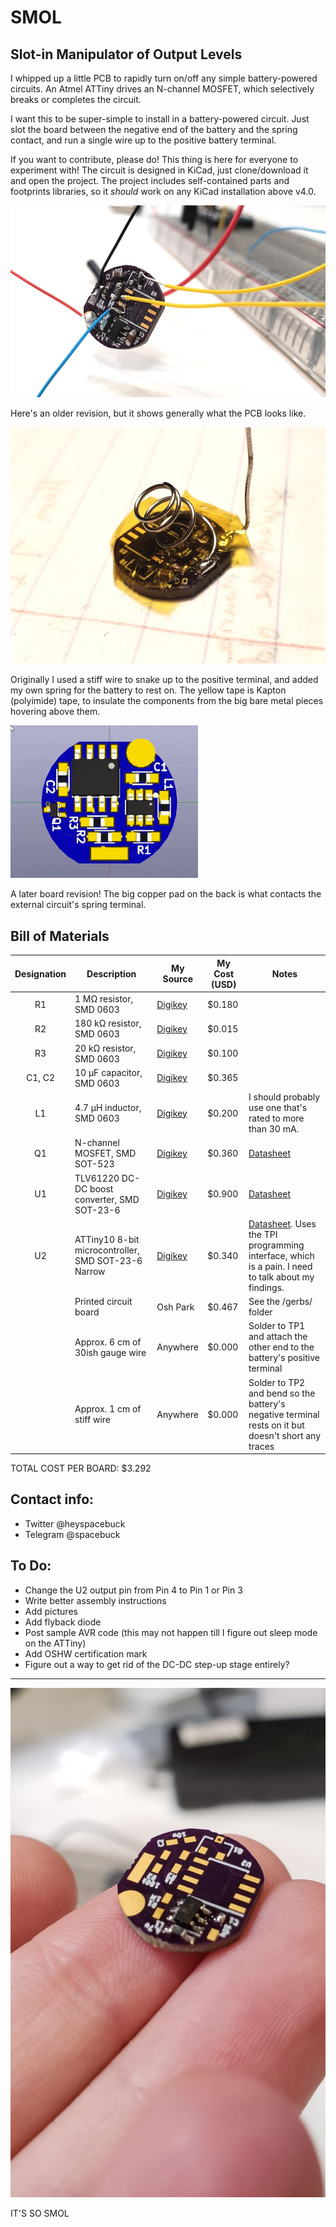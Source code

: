 # SMOL
## **S**lot-in **M**anipulator of **O**utput **L**evels

I whipped up a little PCB to rapidly turn on/off any simple battery-powered circuits. An Atmel ATTiny drives an N-channel MOSFET, which selectively breaks or completes the circuit.

I want this to be super-simple to install in a battery-powered circuit. Just slot the board between the negative end of the battery and the spring contact, and run a single wire up to the positive battery terminal.

If you want to contribute, please do! This thing is here for everyone to experiment with! The circuit is designed in KiCad, just clone/download it and open the project. The project includes self-contained parts and footprints libraries, so it *should* work on any KiCad installation above v4.0.

![](img/breadboard.jpg)

Here's an older revision, but it shows generally what the PCB looks like.

![](img/old-way.jpg)

Originally I used a stiff wire to snake up to the positive terminal, and added my own spring for the battery to rest on. The yellow tape is Kapton (polyimide) tape, to insulate the components from the big bare metal pieces hovering above them.

![](img/wrl-spin.gif)

A later board revision! The big copper pad on the back is what contacts the external circuit's spring terminal.

## Bill of Materials
| Designation | Description | My Source | My Cost (USD) | Notes |
|:-----------:|-------------|-----------|---------------|-------|
| R1 | 1 MΩ resistor, SMD 0603   | [Digikey](https://www.digikey.com/product-detail/en/vishay-beyschlag/MCT06030C1004FP500/MCT0603-1.00M-CFCT-ND/2607877) | $0.180 | |
| R2 | 180 kΩ resistor, SMD 0603 | [Digikey](https://www.digikey.com/product-detail/en/yageo/RC0603FR-07180KL/311-180KHRCT-ND/729942) | $0.015 |  |
| R3 | 20 kΩ resistor, SMD 0603   | [Digikey](https://www.digikey.com/product-detail/en/panasonic-electronic-components/ERJ-3EKF2002V/P20.0KHCT-ND/198237) | $0.100 | |
| C1, C2 | 10 μF capacitor, SMD 0603 | [Digikey](https://www.digikey.com/product-detail/en/murata-electronics-north-america/ZRB18AR61C106ME01L/490-10990-1-ND/5321191) | $0.365 | |
| L1 | 4.7 μH inductor, SMD 0603 | [Digikey](https://www.digikey.com/product-detail/en/tdk-corporation/MLF1608A4R7KTA00/445-1021-1-ND/504419) | $0.200 | I should probably use one that's rated to more than 30 mA. |
| Q1 | N-channel MOSFET, SMD SOT-523 | [Digikey](https://www.digikey.com/product-detail/en/diodes-incorporated/DMG1012T-7/DMG1012T-7DICT-ND/2181232) | $0.360 | [Datasheet](https://www.diodes.com/assets/Datasheets/ds31783.pdf) |
| U1 | TLV61220 DC-DC boost converter, SMD SOT-23-6 | [Digikey](https://www.digikey.com/product-detail/en/texas-instruments/TLV61220DBVR/296-30547-1-ND/3458120) | $0.900 | [Datasheet](http://www.ti.com/lit/ds/symlink/tlv61220.pdf) |
| U2 | ATTiny10 8-bit microcontroller, SMD SOT-23-6 Narrow | [Digikey](https://www.digikey.com/product-detail/en/microchip-technology/ATTINY10-TSHR/ATTINY10-TSHRCT-ND/2136158) | $0.340 | [Datasheet](http://ww1.microchip.com/downloads/en/DeviceDoc/Atmel-8127-AVR-8-bit-Microcontroller-ATtiny4-ATtiny5-ATtiny9-ATtiny10_Datasheet.pdf). Uses the TPI programming interface, which is a pain. I need to talk about my findings. |
| | Printed circuit board | Osh Park | $0.467 | See the /gerbs/ folder |
| | Approx. 6 cm of 30ish gauge wire | Anywhere | $0.000 | Solder to TP1 and attach the other end to the battery's positive terminal |
| | Approx. 1 cm of stiff wire | Anywhere | $0.000 | Solder to TP2 and bend so the battery's negative terminal rests on it but doesn't short any traces |

TOTAL COST PER BOARD: $3.292

## Contact info:
- Twitter @heyspacebuck
- Telegram @spacebuck

## To Do:
- Change the U2 output pin from Pin 4 to Pin 1 or Pin 3
- Write better assembly instructions
- Add pictures
- Add flyback diode
- Post sample AVR code (this may not happen till I figure out sleep mode on the ATTiny)
- Add OSHW certification mark
- Figure out a way to get rid of the DC-DC step-up stage entirely?

------

![](img/so-so-smol.jpg)

IT'S SO SMOL

